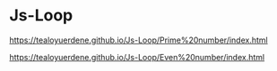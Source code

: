 # Js-Loop
https://tealoyuerdene.github.io/Js-Loop/Prime%20number/index.html

https://tealoyuerdene.github.io/Js-Loop/Even%20number/index.html
